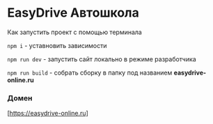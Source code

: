 #  **EasyDrive Автошкола**

Как запустить проект с помощью терминала

`npm i` - уставновить зависимости

`npm run dev` - запустить сайт локально в режиме разработчика

`npm run build` - собрать сборку в папку под названием **easydrive-online.ru**

### Домен
[https://easydrive-online.ru]
